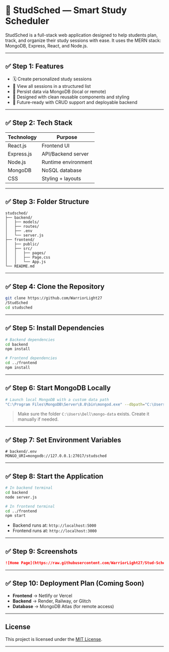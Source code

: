 # 📘 StudSched — Smart Study Scheduler

StudSched is a full-stack web application designed to help students plan, track, and organize their study sessions with ease. It uses the MERN stack: MongoDB, Express, React, and Node.js.

---

## ✅ Step 1: Features

- 🗓️ Create personalized study sessions
- 📆 View all sessions in a structured list
- 💾 Persist data via MongoDB (local or remote)
- 🎯 Designed with clean reusable components and styling
- 🔄 Future-ready with CRUD support and deployable backend

---

## ✅ Step 2: Tech Stack

| Technology | Purpose              |
|------------|----------------------|
| React.js   | Frontend UI          |
| Express.js | API/Backend server   |
| Node.js    | Runtime environment  |
| MongoDB    | NoSQL database       |
| CSS        | Styling + layouts    |

---

## ✅ Step 3: Folder Structure

```
studsched/
├── backend/
│   ├── models/
│   ├── routes/
│   ├── .env
│   └── server.js
├── frontend/
│   ├── public/
│   ├── src/
│   │   ├── pages/
│   │   ├── Page.css
│   │   └── App.js
└── README.md
```

---

## ✅ Step 4: Clone the Repository

```bash
git clone https://github.com/WarriorLight27
/StudSched
cd studsched
```

---

## ✅ Step 5: Install Dependencies

```bash
# Backend dependencies
cd backend
npm install

# Frontend dependencies
cd ../frontend
npm install
```

---

## ✅ Step 6: Start MongoDB Locally

```bash
# Launch local MongoDB with a custom data path
"C:\Program Files\MongoDB\Server\8.0\bin\mongod.exe" --dbpath="C:\Users\Dell\mongo-data"
```

> Make sure the folder `C:\Users\Dell\mongo-data` exists. Create it manually if needed.

---

## ✅ Step 7: Set Environment Variables

```env
# backend/.env
MONGO_URI=mongodb://127.0.0.1:27017/studsched
```

---

## ✅ Step 8: Start the Application

```bash
# In backend terminal
cd backend
node server.js

# In frontend terminal
cd ../frontend
npm start
```

- Backend runs at: `http://localhost:5000`
- Frontend runs at: `http://localhost:3000`

---

## ✅ Step 9: Screenshots

> 

```markdown
![Home Page](https://raw.githubusercontent.com/WarriorLight27/Stud-Sched/main/Screenshots/home.png)


```

---

## ✅ Step 10: Deployment Plan (Coming Soon)

- **Frontend** → Netlify or Vercel  
- **Backend** → Render, Railway, or Glitch  
- **Database** → MongoDB Atlas (for remote access)

---


##  License

This project is licensed under the [MIT License](LICENSE).

---
